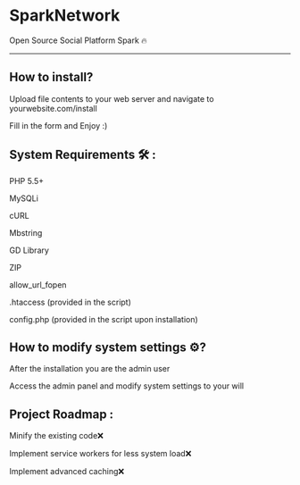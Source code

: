 # SparkNetwork
Open Source Social Platform Spark 🔥

------------

How to install?
------------

Upload file contents to your web server and navigate to yourwebsite.com/install

Fill in the form and Enjoy :)

System Requirements 🛠️ :
------------
PHP 5.5+

MySQLi

cURL

Mbstring

GD Library

ZIP

allow_url_fopen

.htaccess (provided in the script)

config.php (provided in the script upon installation)

How to modify system settings ⚙️?
------------

After the installation you are the admin user

Access the admin panel and modify system settings to your will

Project Roadmap :
------------

Minify the existing code❌

Implement service workers for less system load❌

Implement advanced caching❌
